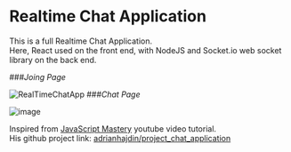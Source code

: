 # Realtime Chat Application   

This is a full Realtime Chat Application.   
Here, React used on the front end, with NodeJS and Socket.io web socket library on the back end.

###_Joing Page_   

![RealTimeChatApp](https://user-images.githubusercontent.com/51189196/99439735-c9305b00-293f-11eb-8d0b-a965a8c68ac9.PNG)
###_Chat Page_   

![image](https://user-images.githubusercontent.com/51189196/99440607-021cff80-2941-11eb-9f02-e17f4bae69a3.png)    


Inspired from [JavaScript Mastery](https://www.youtube.com/watch?v=ZwFA3YMfkoc&list=WL&index=20&t=5258s&ab_channel=JavaScriptMastery) youtube video tutorial.    
His github project link: [adrianhajdin/project_chat_application](https://github.com/adrianhajdin/project_chat_application)
